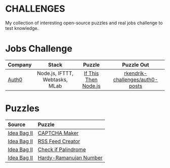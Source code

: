 CHALLENGES
==========

My collection of interesting open-source puzzles and real jobs challenge to test knowledge.

# Jobs Challenge

| Company | Stack | Puzzle | Puzzle Out |
| :--- | :---: | :---: | :---: |
| [Auth0](https://auth0.com) | Node.js, IFTTT, Webtasks, MLab | [If This Then Node.js](https://auth0.com/blog/if-this-then-node-dot-js-extending-ifttt-with-webtask-dot-io) | [rkendrik-challenges/auth0-posts](https://github.com/rkendrik-challenges/auth0-posts) |

# Puzzles

| Source | Puzzle |
| :--- | :--- |
| [Idea Bag II](https://github.com/mclintprojects/ideabag2) | [CAPTCHA Maker](https://ideabag2.firebaseapp.com/categories/5/ideas/11) |
| [Idea Bag II](https://github.com/mclintprojects/ideabag2) | [RSS Feed Creator](https://ideabag2.firebaseapp.com/categories/1/ideas/0) |
| [Idea Bag II](https://github.com/mclintprojects/ideabag2) | [Check if Palindrome](https://ideabag2.firebaseapp.com/categories/1/ideas/15) |
| [Idea Bag II](https://github.com/mclintprojects/ideabag2) | [Hardy-Ramanujan Number](https://ideabag2.firebaseapp.com/categories/0/ideas/22) |
